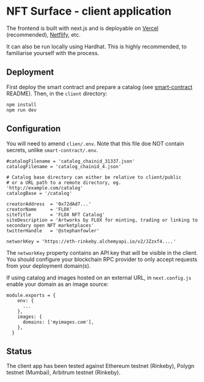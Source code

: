 # NFT Surface - client application

The frontend is built with next.js and is deployable on [Vercel](https://vercel.com/) (recommended), [Netflify](https://www.netlify.com/), etc. 

It can also be run locally using Hardhat. This is highly recommended, to familiarise yourself with the process.

## Deployment

First deploy the smart contract and prepare a catalog (see [smart-contract](/smart-contract) README). Then, in the `client` directory:
```
npm install
npm run dev
```

## Configuration

You will need to amend `clien/.env`. Note that this file doe NOT contain secrets, unlike `smart-contract/.env`. 

```
#catalogFilename = 'catalog_chainid_31337.json'
catalogFilename = 'catalog_chainid_4.json'

# Catalog base directory can either be relative to client/public 
# or a URL path to a remote directory, eg. 'http://example.com/catalog'
catalogBase = '/catalog'

creatorAddress  = '0x72dAd7...'
creatorName     = 'FLOX'
siteTitle       = 'FLOX NFT Catalog'
siteDescription = 'Artworks by FLOX for minting, trading or linking to secondary open NFT marketplaces'
twitterHandle   = '@stephanfowler'

networkKey = 'https://eth-rinkeby.alchemyapi.io/v2/JZzxf4....'
```

The `networkKey` property contains an API key that will be visible in the client. You should configure your blockchain RPC provider to only accept requests from your deployment domain(s).

If using catalog and images hosted on an external URL, in `next.config.js` enable your domain as an image source: 
```
module.exports = {
    env: {
      ...
    },
    images: {
      domains: ['myimages.com'],
    },
  }
  ```

## Status

The client app has been tested against Ethereum testnet (Rinkeby), Polygn testnet (Mumbai), Arbitrum testnet (Rinkeby).
